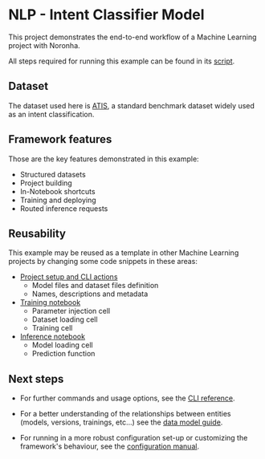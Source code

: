 
# NLP - Intent Classifier Model

This project demonstrates the end-to-end workflow of a Machine Learning project with Noronha.

All steps required for running this example can be found in its [script](https://github.com/REsteche/intent-clf/blob/master/script.sh).

## Dataset

The dataset used here is [ATIS](https://www.kaggle.com/datasets/hassanamin/atis-airlinetravelinformationsystem), a standard benchmark dataset widely used as an intent classification.  

## Framework features

Those are the key features demonstrated in this example:

- Structured datasets
- Project building
- In-Notebook shortcuts
- Training and deploying
- Routed inference requests

## Reusability

This example may be reused as a template in other Machine Learning projects by changing some code snippets in these areas:

- [Project setup and CLI actions](https://github.com/noronha-dataops/noronha/tree/master/examples/iris/script.sh)
    - Model files and dataset files definition
    - Names, descriptions and metadata
- [Training notebook](https://github.com/noronha-dataops/noronha/tree/master/examples/iris/notebooks/train.ipynb)
    - Parameter injection cell
    - Dataset loading cell
    - Training cell
- [Inference notebook](https://github.com/noronha-dataops/noronha/tree/master/examples/iris/notebooks/predict.ipynb)
    - Model loading cell
    - Prediction function

## Next steps

- For further commands and usage options, see the [CLI reference](https://noronha-dataops.readthedocs.io/en/latest/reference/cli.html).

- For a better understanding of the relationships between entities (models, versions, trainings, etc...) see the [data model guide](https://noronha-dataops.readthedocs.io/en/latest/guide/data_model.html).

- For running in a more robust configuration set-up or customizing the framework's behaviour, see the [configuration manual](https://noronha-dataops.readthedocs.io/en/latest/guide/configuration.html). 
